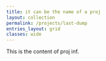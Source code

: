 ```yaml
---
title: it can be the name of a proj
layout: collection
permalink: /projects/last-dump
entries_layout: grid
classes: wide
---
```


This is the content of proj inf.